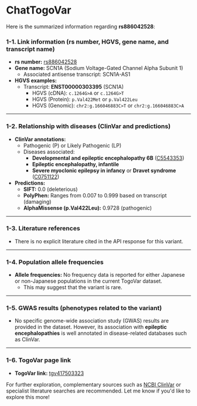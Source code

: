 # ChatTogoVar

Here is the summarized information regarding **rs886042528**:

### 1-1. Link information (rs number, HGVS, gene name, and transcript name)
- **rs number:** [rs886042528](https://identifiers.org/dbsnp/rs886042528)
- **Gene name:** SCN1A (Sodium Voltage-Gated Channel Alpha Subunit 1)
  - Associated antisense transcript: SCN1A-AS1
- **HGVS examples:**
  - Transcript: **ENST00000303395** (SCN1A)
    - HGVS (cDNA): `c.1264G>A` or `c.1264G>T`
    - HGVS (Protein): `p.Val422Met` or `p.Val422Leu`
    - HGVS (Genomic): `chr2:g.166046883C>T` or `chr2:g.166046883C>A`

---

### 1-2. Relationship with diseases (ClinVar and predictions)
- **ClinVar annotations:**
  - Pathogenic (P) or Likely Pathogenic (LP)
  - Diseases associated:
    - **Developmental and epileptic encephalopathy 6B** ([C5543353](https://www.ncbi.nlm.nih.gov/clinvar/variation/1098587))
    - **Epileptic encephalopathy, infantile**
    - **Severe myoclonic epilepsy in infancy** or **Dravet syndrome** ([C0751122](https://www.ncbi.nlm.nih.gov/clinvar/variation/282973))
- **Predictions:**
  - **SIFT:** 0.0 (deleterious)
  - **PolyPhen:** Ranges from 0.007 to 0.999 based on transcript (damaging)
  - **AlphaMissense (p.Val422Leu):** 0.9728 (pathogenic)

---

### 1-3. Literature references
- There is no explicit literature cited in the API response for this variant.

---

### 1-4. Population allele frequencies
- **Allele frequencies:** No frequency data is reported for either Japanese or non-Japanese populations in the current TogoVar dataset.
  - This may suggest that the variant is rare.

---

### 1-5. GWAS results (phenotypes related to the variant)
- No specific genome-wide association study (GWAS) results are provided in the dataset. However, its association with **epileptic encephalopathies** is well annotated in disease-related databases such as ClinVar.

---

### 1-6. TogoVar page link
- **TogoVar link:** [tgv417503323](https://togovar.biosciencedbc.jp/variant/tgv417503323)

For further exploration, complementary sources such as [NCBI ClinVar](https://www.ncbi.nlm.nih.gov/clinvar/) or specialist literature searches are recommended. Let me know if you'd like to explore this more!